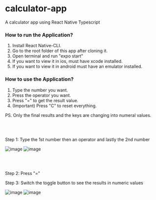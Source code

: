 # calculator-app
A calculator app using React Native Typescript
### How to run the Application?
1. Install React Native-CLI.
2. Go to the root folder of this app after cloning it.
3. Open terminal and run "expo start"
4. If you want to view it in ios, must have xcode installed.
5. If you want to view it in android must have an emulator installed.

### How to use the Application?
1. Type the number you want.
2. Press the operator you want.
3. Press "=" to get the result value.
4. (Important) Press "C" to reset everything.

PS. Only the final results and the keys are changing into numeral values.

<br><br>
<p>Step 1: Type the 1st number then an operator and lastly the 2nd number</p>

![image](https://user-images.githubusercontent.com/30281886/169232316-1b3cef39-e5e9-4856-afb9-0289de171e11.png)
![image](https://user-images.githubusercontent.com/30281886/169232357-2059d98a-200a-4190-bc35-5caa71abe8cc.png)


<br><br>
<p>Step 2: Press "="</p>
<p>Step 3: Switch the toggle button to see the results in numeric values</p>

![image](https://user-images.githubusercontent.com/30281886/169232413-dc70b943-f009-4efe-8487-9d730dfc8bb9.png)
![image](https://user-images.githubusercontent.com/30281886/169232483-34236b4c-217c-48d7-a4a6-08b70e5235a8.png)


